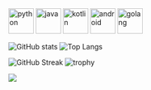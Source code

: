 <img src="https://cdn.iconscout.com/icon/free/png-256/python-3521655-2945099.png" alt="python" width="50">
<img src="https://cdn.iconscout.com/icon/free/png-128/java-2038875-1720088.png" alt="java" width="50">
<img src="https://cdn.iconscout.com/icon/free/png-256/kotlin-283155.png" alt="kotlin" width="50">
<img src="https://cdn.iconscout.com/icon/free/png-256/android-3521272-2944776.png" alt="android" width="50">
<img src="https://hsto.org/webt/5b/2e/6a/5b2e6a4a389cc942256392.png" alt="golang" width="50">

![GitHub stats](https://github-readme-stats.vercel.app/api?username=Aleksey-Voko&theme=gotham&show_icons=true&count_private=true&hide_title=true)
![Top Langs](https://github-readme-stats.vercel.app/api/top-langs/?username=Aleksey-Voko&layout=default&theme=gotham&hide=html&card_width=340)

![GitHub Streak](http://github-readme-streak-stats.herokuapp.com?user=Aleksey-Voko&theme=gotham&date_format=M%20j%5B%2C%20Y%5D)
![trophy](https://github-profile-trophy.vercel.app/?username=Aleksey-Voko&theme=onestar&column=3&row=2)

![](https://komarev.com/ghpvc/?username=Aleksey-Voko)

<!--
**Aleksey-Voko/Aleksey-Voko** is a ✨ _special_ ✨ repository because its `README.md` (this file) appears on your GitHub profile.

Here are some ideas to get you started:

- 🔭 I’m currently working on ...
- 🌱 I’m currently learning ...
- 👯 I’m looking to collaborate on ...
- 🤔 I’m looking for help with ...
- 💬 Ask me about ...
- 📫 How to reach me: ...
- 😄 Pronouns: ...
- ⚡ Fun fact: ...
-->
